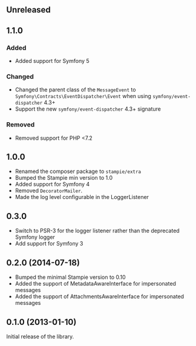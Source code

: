 ## Unreleased

## 1.1.0

### Added

* Added support for Symfony 5

### Changed

* Changed the parent class of the `MessageEvent` to `Symfony\Contracts\EventDispatcher\Event` when using `symfony/event-dispatcher` 4.3+
* Support the new `symfony/event-dispatcher` 4.3+ signature

### Removed

* Removed support for PHP <7.2

## 1.0.0

* Renamed the composer package to `stampie/extra`
* Bumped the Stampie min version to 1.0
* Added support for Symfony 4
* Removed `DecoratorMailer`.
* Made the log level configurable in the LoggerListener

## 0.3.0

* Switch to PSR-3 for the logger listener rather than the deprecated Symfony logger
* Add support for Symfony 3

## 0.2.0 (2014-07-18)

* Bumped the minimal Stampie version to 0.10
* Added the support of MetadataAwareInterface for impersonated messages
* Added the support of AttachmentsAwareInterface for impersonated messages

## 0.1.0 (2013-01-10)

Initial release of the library.
